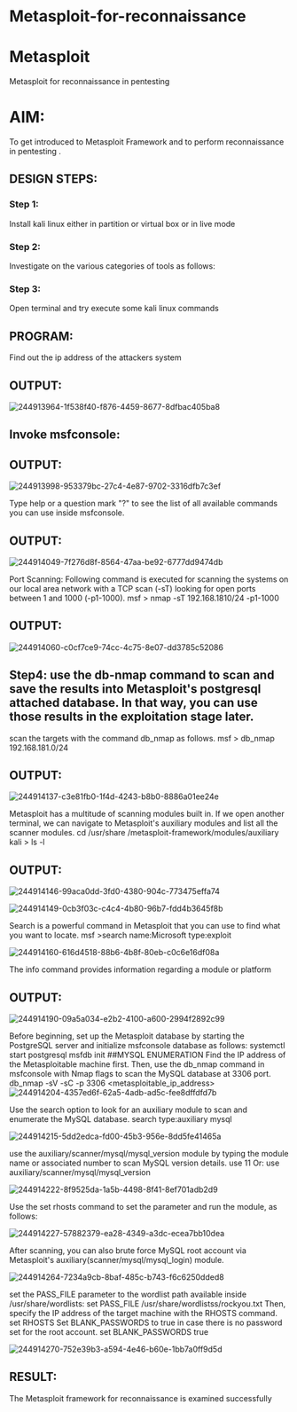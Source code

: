 # Metasploit-for-reconnaissance
# Metasploit
Metasploit for reconnaissance in pentesting

# AIM:

To get introduced to Metasploit Framework and to  perform reconnaissance  in pentesting .

## DESIGN STEPS:

### Step 1:

Install kali linux either in partition or virtual box or in live mode

### Step 2:

Investigate on the various categories of tools as follows:

### Step 3:

Open terminal and try execute some kali linux commands

## PROGRAM:
Find out the ip address of the attackers system


## OUTPUT:

![244913964-1f538f40-f876-4459-8677-8dfbac405ba8](https://github.com/Yogeshvar005/Metasploit-for-reconnaissance/assets/113497367/8812a518-23f7-42dd-96e9-a273fa11b248)

## Invoke msfconsole:
## OUTPUT:
![244913998-953379bc-27c4-4e87-9702-3316dfb7c3ef](https://github.com/Yogeshvar005/Metasploit-for-reconnaissance/assets/113497367/e545f5e3-9b74-41f7-92ea-5a777304d213)

Type help or a question mark "?" to see the list of all available commands you can use inside msfconsole.
## OUTPUT:
![244914049-7f276d8f-8564-47aa-be92-6777dd9474db](https://github.com/Yogeshvar005/Metasploit-for-reconnaissance/assets/113497367/0d0d00e0-b8de-4857-8028-5d70319df6a2)

Port Scanning: Following command is executed for scanning the systems on our local area network with a TCP scan (-sT) looking for open ports between 1 and 1000 (-p1-1000). msf > nmap -sT 192.168.1810/24 -p1-1000

## OUTPUT:

![244914060-c0cf7ce9-74cc-4c75-8e07-dd3785c52086](https://github.com/Yogeshvar005/Metasploit-for-reconnaissance/assets/113497367/3bc823e8-55e2-4a0b-a209-fe1b08a566a5)

 ## Step4: use the db-nmap command to scan and save the results into Metasploit's postgresql attached database. In that way, you can use those results in the exploitation stage later.

scan the targets with the command db_nmap as follows. msf > db_nmap 192.168.181.0/24

## OUTPUT:
![244914137-c3e81fb0-1f4d-4243-b8b0-8886a01ee24e](https://github.com/Yogeshvar005/Metasploit-for-reconnaissance/assets/113497367/6bdec805-cca7-468f-985b-35dc78d2f04c)

Metasploit has a multitude of scanning modules built in. If we open another terminal, we can navigate to Metasploit's auxiliary modules and list all the scanner modules. cd /usr/share /metasploit-framework/modules/auxiliary kali > ls -l

## OUTPUT:

![244914146-99aca0dd-3fd0-4380-904c-773475effa74](https://github.com/Yogeshvar005/Metasploit-for-reconnaissance/assets/113497367/bb190fc2-074c-457e-b306-9fb1d2073017)

![244914149-0cb3f03c-c4c4-4b80-96b7-fdd4b3645f8b](https://github.com/Yogeshvar005/Metasploit-for-reconnaissance/assets/113497367/cdad6652-196e-44d9-8a36-a721f9ea0950)

Search is a powerful command in Metasploit that you can use to find what you want to locate. msf >search name:Microsoft type:exploit

![244914160-616d4518-88b6-4b8f-80eb-c0c6e16df08a](https://github.com/Yogeshvar005/Metasploit-for-reconnaissance/assets/113497367/4aa41d96-b79d-4b47-9908-2fedf278073c)

The info command provides information regarding a module or platform
## OUTPUT:

![244914190-09a5a034-e2b2-4100-a600-2994f2892c99](https://github.com/Yogeshvar005/Metasploit-for-reconnaissance/assets/113497367/616e5eec-f850-4276-b73e-6a9fbdc2a661)

Before beginning, set up the Metasploit database by starting the PostgreSQL server and initialize msfconsole database as follows: systemctl start postgresql msfdb init ##MYSQL ENUMERATION Find the IP address of the Metasploitable machine first. Then, use the db_nmap command in msfconsole with Nmap flags to scan the MySQL database at 3306 port. db_nmap -sV -sC -p 3306 <metasploitable_ip_address>
![244914204-4357ed6f-62a5-4adb-ad5c-fee8dffdfd7b](https://github.com/Yogeshvar005/Metasploit-for-reconnaissance/assets/113497367/c9b14466-35bc-4881-980a-3f95362e5130)

Use the search option to look for an auxiliary module to scan and enumerate the MySQL database. search type:auxiliary mysql

![244914215-5dd2edca-fd00-45b3-956e-8dd5fe41465a](https://github.com/Yogeshvar005/Metasploit-for-reconnaissance/assets/113497367/37478ecd-be0e-492b-aa49-33821f62b204)

use the auxiliary/scanner/mysql/mysql_version module by typing the module name or associated number to scan MySQL version details. use 11 Or: use auxiliary/scanner/mysql/mysql_version

![244914222-8f9525da-1a5b-4498-8f41-8ef701adb2d9](https://github.com/Yogeshvar005/Metasploit-for-reconnaissance/assets/113497367/efe321cc-c1d1-4111-8188-89addb276bd0)

Use the set rhosts command to set the parameter and run the module, as follows:

![244914227-57882379-ea28-4349-a3dc-ecea7bb10dea](https://github.com/Yogeshvar005/Metasploit-for-reconnaissance/assets/113497367/42bc034b-e464-4e11-8d3a-da5c2c5d4f83)

After scanning, you can also brute force MySQL root account via Metasploit's auxiliary(scanner/mysql/mysql_login) module.

![244914264-7234a9cb-8baf-485c-b743-f6c6250dded8](https://github.com/Yogeshvar005/Metasploit-for-reconnaissance/assets/113497367/db7a7f18-2620-4a7a-bc46-7d5782e54522)

set the PASS_FILE parameter to the wordlist path available inside /usr/share/wordlists: set PASS_FILE /usr/share/wordlistss/rockyou.txt Then, specify the IP address of the target machine with the RHOSTS command. set RHOSTS Set BLANK_PASSWORDS to true in case there is no password set for the root account. set BLANK_PASSWORDS true

![244914270-752e39b3-a594-4e46-b60e-1bb7a0ff9d5d](https://github.com/Yogeshvar005/Metasploit-for-reconnaissance/assets/113497367/f0dbd616-d1fc-4b0c-923b-bb112bdcf7b4)


## RESULT:
The Metasploit framework for reconnaissance is  examined successfully

